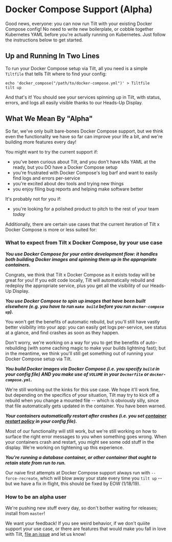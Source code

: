 # Docker Compose Support (Alpha)
Good news, everyone: you can now run Tilt with your existing Docker Compose config! No need to write new boilerplate, or cobble together Kubernetes YAML before you're actually running on Kubernetes. Just follow the instructions below to get started.

## Up and Running In Two Lines
To run your Docker Compose setup via Tilt, all you need is a simple `Tiltfile` that tells Tilt where to find your config:

```
echo 'docker_compose("/path/to/docker-compose.yml")' > Tiltfile
tilt up
```

And that's it! You should see your services spinning up in Tilt, with status, errors, and logs all easily visible thanks to our Heads-Up Display.

## What We Mean By "Alpha"
So far, we've only built bare-bones Docker Compose support, but we think even the functionality we have so far can improve your life a bit, and we're building more features every day! 

You might want to try the current support if:
* you've been curious about Tilt, and you don't have k8s YAML at the ready, but you DO have a Docker Compose setup
* you're frustrated with Docker Compose's log barf and want to easily find logs and errors per-service
* you're excited about dev tools and trying new things
* you enjoy filing bug reports and helping make software better

It's probably not for you if:
* you're looking for a polished product to pitch to the rest of your team _today_

Additionally, there are certain use cases that the current iteration of Tilt x Docker Compose is more or less suited for:

### What to expect from Tilt x Docker Compose, by your use case

***You use Docker Compose for your entire development flow: it handles both building Docker images and spinning them up in the appropriate containers.***

Congrats, we think that Tilt x Docker Compose as it exists today will be great for you! If you edit code locally, Tilt will automatically rebuild and redeploy the appropriate service, plus you get all the visibility of our Heads-Up Display. 

***You use Docker Compose to spin up images that have been built elsewhere (e.g. you have to run `make build` before you run `docker-compose up`).***

You won't get the benefits of automatic rebuild, but you'll still have vastly better visibility into your app: you can easily get logs per-service, see status at a glance, and find crashes as soon as they happen.

Don't worry, we're working on a way for you to get the benefits of auto-rebuilding (with some caching magic to make your builds lightning fast); but in the meantime, we think you'll still get something out of running your Docker Compose setup via Tilt.  

***You build Docker images via Docker Compose (i.e. you specify `build` in your config file) AND you make use of `VOLUME` in your `Dockerfile` or `docker-compose.yml`.***

We're still working out the kinks for this use case. We hope it'll work fine, but depending on the specifics of your situation, Tilt may try to kick off a rebuild when you change a mounted file -- which is obviously silly, since that file automatically gets updated in the container. You have been warned.

***Your containers automatically restart after crashes (i.e. you set [container restart policy](https://docs.docker.com/compose/compose-file/#restart) in your config file).***

Most of our functionality will still work, but we're still working on how to surface the right error messages to you when something goes wrong. When your containers crash and restart, you might see some odd stuff in the display. We're working on tightening up this experience.

***You're running a database container, or other container that ought to retain state from run to run.***

Our naive first attempts at Docker Compose support always run with `--force-recreate`, which will blow away your state every time you `tilt up` -- but we have a fix in flight, this should be fixed by EOW (1/18/19).

### How to be an alpha user
We're pushing new stuff every day, so don't bother waiting for releases; install from `master`!

We want your feedback! If you see weird behavior, if we don't quiiite support your use case, or there are features that would make you fall in love with Tilt, [file an issue](https://github.com/windmilleng/tilt/issues) and let us know!
